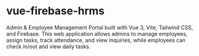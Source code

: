 # vue-firebase-hrms
Admin &amp; Employee Management Portal built with Vue 3, Vite, Tailwind CSS, and Firebase. This web application allows admins to manage employees, assign tasks, track attendance, and view inquiries, while employees can check in/out and view daily tasks.
